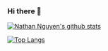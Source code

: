 ### Hi there 👋

<!--
**nhatntn/nhatntn** is a ✨ _special_ ✨ repository because its `README.md` (this file) appears on your GitHub profile.

Here are some ideas to get you started:

- 🔭 I’m currently working on ...
- 🌱 I’m currently learning ...
- 👯 I’m looking to collaborate on ...
- 🤔 I’m looking for help with ...
- 💬 Ask me about ...
- 📫 How to reach me: ...
- 😄 Pronouns: ...
- ⚡ Fun fact: ...
-->

[![Nathan Nguyen's github stats](https://github-readme-stats.vercel.app/api?username=nhatntn&show_icons=true&theme=merko)](https://github.com/nhatntn)

 [![Top Langs](https://github-readme-stats.vercel.app/api/top-langs/?username=nhatntn&layout=compact&theme=merko)](https://github.com/nhatntn)
